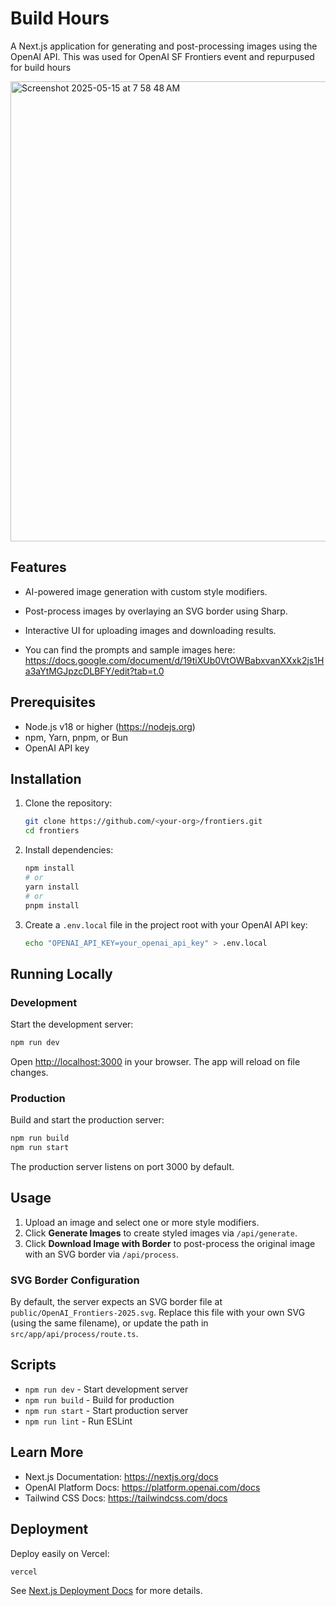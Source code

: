 # Build Hours

A Next.js application for generating and post-processing images using the OpenAI API. This was used for OpenAI SF Frontiers event and repurpused for build hours 

<img width="736" alt="Screenshot 2025-05-15 at 7 58 48 AM" src="https://github.com/user-attachments/assets/7df70f06-fcf1-418a-9ac7-2b4f1125e0fd" />


## Features

- AI-powered image generation with custom style modifiers.
- Post-process images by overlaying an SVG border using Sharp.
- Interactive UI for uploading images and downloading results.

- You can find the prompts and sample images here: https://docs.google.com/document/d/19tiXUb0VtOWBabxvanXXxk2js1Ha3aYtMGJpzcDLBFY/edit?tab=t.0

## Prerequisites

- Node.js v18 or higher (https://nodejs.org)
- npm, Yarn, pnpm, or Bun
- OpenAI API key

## Installation

1. Clone the repository:
   ```bash
   git clone https://github.com/<your-org>/frontiers.git
   cd frontiers
   ```
2. Install dependencies:
   ```bash
   npm install
   # or
   yarn install
   # or
   pnpm install
   ```
3. Create a `.env.local` file in the project root with your OpenAI API key:
   ```bash
   echo "OPENAI_API_KEY=your_openai_api_key" > .env.local
   ```

## Running Locally

### Development

Start the development server:
```bash
npm run dev
```
Open [http://localhost:3000](http://localhost:3000) in your browser. The app will reload on file changes.

### Production

Build and start the production server:
```bash
npm run build
npm run start
```
The production server listens on port 3000 by default.

## Usage

1. Upload an image and select one or more style modifiers.
2. Click **Generate Images** to create styled images via `/api/generate`.
3. Click **Download Image with Border** to post-process the original image with an SVG border via `/api/process`.

### SVG Border Configuration

By default, the server expects an SVG border file at `public/OpenAI_Frontiers-2025.svg`. Replace this file with your own SVG (using the same filename), or update the path in `src/app/api/process/route.ts`.


## Scripts

- `npm run dev` - Start development server
- `npm run build` - Build for production
- `npm run start` - Start production server
- `npm run lint` - Run ESLint

## Learn More

- Next.js Documentation: https://nextjs.org/docs
- OpenAI Platform Docs: https://platform.openai.com/docs
- Tailwind CSS Docs: https://tailwindcss.com/docs

## Deployment

Deploy easily on Vercel:
```bash
vercel
```
See [Next.js Deployment Docs](https://nextjs.org/docs/app/building-your-application/deploying) for more details.
